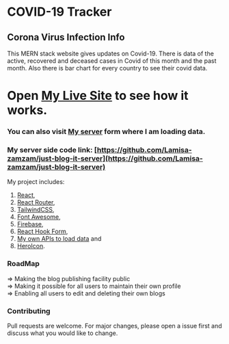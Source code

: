 # COVID-19 Tracker

## Corona Virus Infection Info

This MERN stack website gives updates on Covid-19. There is data of the active, recovered and deceased cases in Covid of this month and the past month. Also there is bar chart for every country to see their covid data.

# Open [My Live Site](https://mystifying-turing-96de9a.netlify.app/) to see how it works.

### You can also visit [My server](https://frozen-coast-84516.herokuapp.com) form where I am loading data.

### My server side code link: [https://github.com/Lamisa-zamzam/just-blog-it-server](https://github.com/Lamisa-zamzam/just-blog-it-server)

My project includes:

1.  [React](https://reactjs.org/docs/getting-started.html),
2.  [React Router](https://reactrouter.com/),
3.  [TailwindCSS](https://tailwindcss.com/),
4.  [Font Awesome](https://fontawesome.com/),
5.  [Firebase](https://firebase.google.com/docs?authuser=0),
6.  [React Hook Form](https://react-hook-form.com/),
7.  [My own APIs to load data](https://frozen-coast-84516.herokuapp.com) and
8.  [HeroIcon](https://heroicons.dev/).

### RoadMap

=> Making the blog publishing facility public\
=> Making it possible for all users to maintain their own profile\
=> Enabling all users to edit and deleting their own blogs

### Contributing

Pull requests are welcome. For major changes, please open a issue first and discuss what you would like to change.
